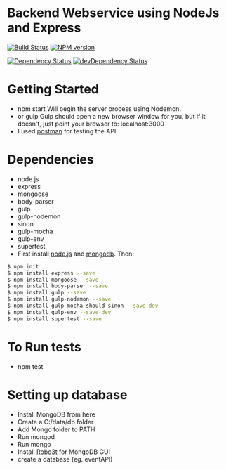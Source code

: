 # Backend Webservice using NodeJs and Express
[![Build Status](https://travis-ci.org/swagger-api/swagger-ui.svg?branch=master)](https://travis-ci.org/swagger-api/swagger-ui)
[![NPM version](https://badge.fury.io/js/swagger-ui.svg)](http://badge.fury.io/js/swagger-ui)

[![Dependency Status](https://david-dm.org/swagger-api/swagger-ui/status.svg)](https://david-dm.org/swagger-api/swagger-ui)
[![devDependency Status](https://david-dm.org/swagger-api/swagger-ui/dev-status.svg)](https://david-dm.org/swagger-api/swagger-ui#info=devDependencies)
# Getting Started
* npm start Will begin the server process using Nodemon.
* or gulp
Gulp should open a new browser window for you, but if it doesn't, just point your browser to:
localhost:3000
* I used [postman](https://www.getpostman.com/) for testing the API

# Dependencies
* node.js
* express
* mongoose
* body-parser
* gulp
* gulp-nodemon
* sinon
* gulp-mocha
* gulp-env
* supertest
* First install [node.js](http://nodejs.org/) and [mongodb](https://www.mongodb.org/downloads). Then:

```sh
$ npm init
$ npm install express --save
$ npm install mongoose --save
$ npm install body-parser --save
$ npm install gulp --save
$ npm install gulp-nodemon --save
$ npm install gulp-mocha should sinon --save-dev
$ npm install gulp-env --save-dev
$ npm install supertest --save
```

# To Run tests
* npm test

# Setting up database

* Install MongoDB from here
* Create a C:/data/db folder
* Add Mongo folder to PATH
* Run mongod
* Run mongo
* Install [Robo3t](https://robomongo.org/) for MongoDB GUI
* create a database (eg. eventAPI)
 
